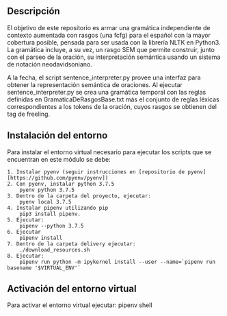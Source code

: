 ## Descripción

El objetivo de este repositorio es armar una gramática independiente de contexto aumentada con rasgos (una fcfg) para el español con la mayor cobertura posible, pensada para ser usada con la librería NLTK en Python3. La gramática incluye, a su vez, un rasgo SEM que permite construir, junto con el parseo de la oración, su interpretación semántica usando un sistema de notación neodavidsoniano. 

A la fecha, el script sentence_interpreter.py provee una interfaz para obtener la representación semántica de oraciones.
Al ejecutar sentence_interpreter.py se crea una gramática temporal con las reglas definidas en GramaticaDeRasgosBase.txt más el conjunto de reglas léxicas correspondientes a los tokens de la oración, cuyos rasgos se obtienen del tag de freeling.

## Instalación del entorno

Para instalar el entorno virtual necesario para ejecutar los scripts que se encuentran en este módulo se debe:

    1. Instalar pyenv (seguir instrucciones en [repositorio de pyenv][https://github.com/pyenv/pyenv])
    2. Con pyenv, instalar python 3.7.5 
        pyenv python 3.7.5
    3. Dentro de la carpeta del proyecto, ejecutar: 
        pyenv local 3.7.5
    4. Instalar pipenv utilizando pip 
        pip3 install pipenv.
    5. Ejecutar: 
        pipenv --python 3.7.5
    6. Ejecutar
        pipenv install
    7. Dentro de la carpeta delivery ejecutar: 
        ./download_resources.sh
    8. Ejecutar: 
        pipenv run python -m ipykernel install --user --name=`pipenv run basename '$VIRTUAL_ENV'`

## Activación del entorno virtual
    
Para activar el entorno virtual ejecutar:
        pipenv shell
